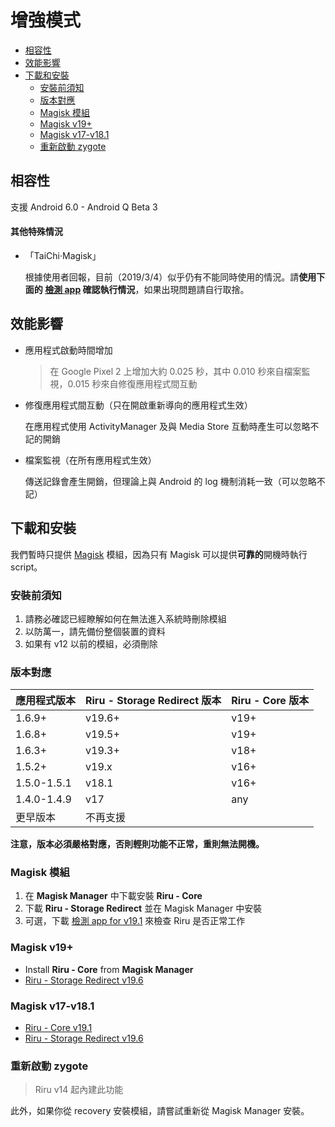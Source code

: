 # 增強模式

<!-- TOC depthFrom:2 depthTo:3 -->

- [相容性](#相容性)
- [效能影響](#效能影響)
- [下載和安裝](#下載和安裝)
    - [安裝前須知](#安裝前須知)
    - [版本對應](#版本對應)
    - [Magisk 模組](#magisk-模組)
    - [Magisk v19+](#magisk-v19)
    - [Magisk v17-v18.1](#magisk-v17-v181)
    - [重新啟動 zygote](#重新啟動-zygote)

<!-- /TOC -->

## 相容性

支援 Android 6.0 - Android Q Beta 3

#### 其他特殊情況

* 「TaiChi·Magisk」

  根據使用者回報，目前（2019/3/4）似乎仍有不能同時使用的情況。請**使用下面的 [檢測 app](#magisk-模組) 確認執行情況**，如果出現問題請自行取捨。

## 效能影響

* 應用程式啟動時間增加

  > 在 Google Pixel 2 上增加大約 0.025 秒，其中 0.010 秒來自檔案監視，0.015 秒來自修復應用程式間互動

* 修復應用程式間互動（只在開啟重新導向的應用程式生效）
  
  在應用程式使用 ActivityManager 及與 Media Store 互動時產生可以忽略不記的開銷

* 檔案監視（在所有應用程式生效）

  傳送記錄會產生開銷，但理論上與 Android 的 log 機制消耗一致（可以忽略不記）

## 下載和安裝

我們暫時只提供 [Magisk](https://github.com/topjohnwu/Magisk) 模組，因為只有 Magisk 可以提供**可靠的**開機時執行 script。

### 安裝前須知

1. 請務必確認已經瞭解如何在無法進入系統時刪除模組
2. 以防萬一，請先備份整個裝置的資料
3. 如果有 v12 以前的模組，必須刪除

### 版本對應

| 應用程式版本 | Riru - Storage Redirect 版本 | Riru - Core 版本 |
|--------------|------------------------------|------------------|
| 1.6.9+       | v19.6+                       | v19+             |
| 1.6.8+       | v19.5+                       | v19+             |
| 1.6.3+       | v19.3+                       | v18+             |
| 1.5.2+       | v19.x                        | v16+             |
| 1.5.0-1.5.1  | v18.1                        | v16+             |
| 1.4.0-1.4.9  | v17                          | any              |
| 更早版本     | 不再支援                     |                  |

**注意，版本必須嚴格對應，否則輕則功能不正常，重則無法開機。**

### Magisk 模組

1. 在 **Magisk Manager** 中下載安裝 **Riru - Core**
2. 下載 **Riru - Storage Redirect** 並在 Magisk Manager 中安裝
3. 可選，下載 [檢測 app for v19.1](https://github.com/RikkaApps/Riru/releases/download/v19.1/app-release.apk) 來檢查 Riru 是否正常工作

### Magisk v19+
* Install **Riru - Core** from **Magisk Manager**
* [Riru - Storage Redirect v19.6](https://github.com/RikkaApps/StorageRedirect-assets/releases/download/assets/magisk-riru-storage-redirect-v19.6.zip)

### Magisk v17-v18.1
* [Riru - Core v19.1](https://github.com/RikkaApps/Riru/releases/download/v19.1/riru-core-v19.1-magisk-v17.zip)
* [Riru - Storage Redirect v19.6](https://github.com/RikkaApps/StorageRedirect-assets/releases/download/assets/riru-storage-redirect-v19.6-magisk-v17.zip)

### 重新啟動 zygote

> Riru v14 起內建此功能

此外，如果你從 recovery 安裝模組，請嘗試重新從 Magisk Manager 安裝。